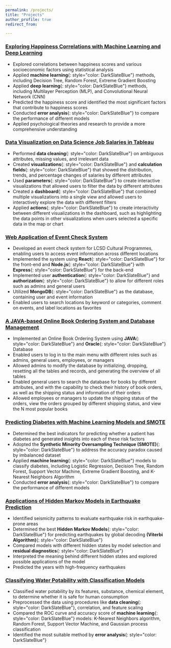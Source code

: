 ```yaml
---
permalink: /projects/
title: "Projects"
author_profile: true
redirect_from: 

---
```


### [Exploring Happiness Correlations with Machine Learning and Deep Learning](https://github.com/AlexNHL/ml_dl_happiness)

* Explored correlations between happiness scores and various socioeconomic factors using statistical analysis
* Applied **machine learning**{: style="color: DarkSlateBlue"} methods, including Decision Tree, Random Forest, Extreme Gradient Boosting
* Applied **deep learning**{: style="color: DarkSlateBlue"} methods, including Multilayer Perception (MLP), and Convolutional Neural Network (CNN)
* Predicted the happiness score and identified the most significant factors that contribute to happiness scores
* Conducted **error analysis**{: style="color: DarkSlateBlue"} to compare the performance of different models
* Applied psychological theories and research to provide a more comprehensive understanding


### [Data Visualization on Data Science Job Salaries in Tableau](https://github.com/AlexNHL/dv_ds_salary)

* Performed **data cleaning**{: style="color: DarkSlateBlue"} on ambiguous attributes, missing values, and irrelevant data
* Created **visualizations**{: style="color: DarkSlateBlue"} and **calculation fields**{: style="color: DarkSlateBlue"} that showed the distribution, trends, and percentage changes of salaries by different attributes
* Used **parameters**{: style="color: DarkSlateBlue"} to create interactive visualizations that allowed users to filter the data by different attributes
* Created a **dashboard**{: style="color: DarkSlateBlue"} that combined multiple visualizations into a single view and allowed users to interactively explore the data with different filters
* Applied **actions**{: style="color: DarkSlateBlue"} to create interactivity between different visualizations in the dashboard, such as highlighting the data points in other visualizations when users selected a specific data in the map or chart


### [Web Application of Event Check System](https://github.com/AlexNHL/web_event)

* Developed an event check system for LCSD Cultural Programmes, enabling users to access event information across different locations
* Implemented the system using **React**{: style="color: DarkSlateBlue"} for the front-end and **Node.js**{: style="color: DarkSlateBlue"} with **Express**{: style="color: DarkSlateBlue"} for the back-end
* Implemented user **authentication**{: style="color: DarkSlateBlue"} and **authorization**{: style="color: DarkSlateBlue"} to allow for different roles such as admins and general users
* Utilized **MongoDB**{: style="color: DarkSlateBlue"} as the database, containing user and event information
* Enabled users to search locations by keyword or categories, comment on events, and label locations as favorites


### [A JAVA-based Online Book Ordering System and Database Management](https://github.com/AlexNHL/db_book)

* Implemented an Online Book Ordering System using **JAVA**{: style="color: DarkSlateBlue"} and **Oracle**{: style="color: DarkSlateBlue"} Database
* Enabled users to log in to the main menu with different roles such as admins, general users, employees, or managers
* Allowed admins to modify the database by initializing, dropping, resetting all the tables and records, and generating the overview of all tables
* Enabled general users to search the database for books by different attributes, and with the capability to check their history of book orders, as well as the shipping status and information of their orders
* Allowed employees or managers to update the shipping status of the orders, view the orders grouped by different shipping status, and view the N most popular books

### [Predicting Diabetes with Machine Learning Models and SMOTE](https://github.com/AlexNHL/ml_diabetes)

* Determined the best indicators for predicting whether a patient has diabetes and generated insights into each of these risk factors
* Adopted the **Synthetic Minority Oversampling Technique (SMOTE)**{: style="color: DarkSlateBlue"} to address the accuracy paradox caused by imbalanced dataset
* Applied **machine learning**{: style="color: DarkSlateBlue"} models to classify diabetes, including Logistic Regression, Decision Tree, Random Forest, Support Vector Machine, Extreme Gradient Boosting, and K-Nearest Neighbors Algorithm
* Conducted **error analysis**{: style="color: DarkSlateBlue"} to compare the performance of different models


### [Applications of Hidden Markov Models in Earthquake Prediction](https://github.com/AlexNHL/hmm_earthquake)

* Identified seismicity patterns to evaluate earthquake risk in earthquake-prone areas
* Determined the best **Hidden Markov Models**{: style="color: DarkSlateBlue"} for predicting earthquakes by global decoding **(Viterbi Algorithm)**{: style="color: DarkSlateBlue"}
* Compared models with different hidden states by model selection and **residual diagnostics**{: style="color: DarkSlateBlue"}
* Interpreted the meaning behind different hidden states and explored possible applications of the model
* Predicted the years with high-frequency earthquakes


### [Classifying Water Potability with Classification Models](https://github.com/AlexNHL/ml_potability)

* Classified water potability by its features, substance, chemical element, to determine whether it is safe for human consumption
* Preprocessed the data using procedures like **data cleaning**{: style="color: DarkSlateBlue"}, correlation, and feature scaling
* Compared the ROC curve and accuracy score of **machine learning**{: style="color: DarkSlateBlue"} models: K-Nearest Neighbors algorithm, Random Forest, Support Vector Machine, and Gaussian process classification
* Identified the most suitable method by **error analysis**{: style="color: DarkSlateBlue"}




